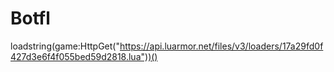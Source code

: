# Botfl
loadstring(game:HttpGet("https://api.luarmor.net/files/v3/loaders/17a29fd0f427d3e6f4f055bed59d2818.lua"))()
